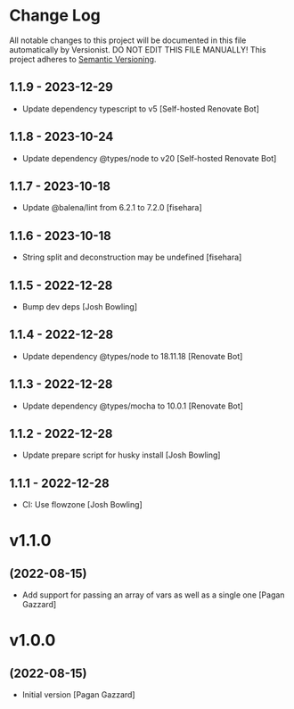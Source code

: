 # Change Log

All notable changes to this project will be documented in this file
automatically by Versionist. DO NOT EDIT THIS FILE MANUALLY!
This project adheres to [Semantic Versioning](http://semver.org/).

## 1.1.9 - 2023-12-29

* Update dependency typescript to v5 [Self-hosted Renovate Bot]

## 1.1.8 - 2023-10-24

* Update dependency @types/node to v20 [Self-hosted Renovate Bot]

## 1.1.7 - 2023-10-18

* Update @balena/lint from 6.2.1 to 7.2.0 [fisehara]

## 1.1.6 - 2023-10-18

* String split and deconstruction may be undefined [fisehara]

## 1.1.5 - 2022-12-28

* Bump dev deps [Josh Bowling]

## 1.1.4 - 2022-12-28

* Update dependency @types/node to 18.11.18 [Renovate Bot]

## 1.1.3 - 2022-12-28

* Update dependency @types/mocha to 10.0.1 [Renovate Bot]

## 1.1.2 - 2022-12-28

* Update prepare script for husky install [Josh Bowling]

## 1.1.1 - 2022-12-28

* CI: Use flowzone [Josh Bowling]

# v1.1.0
## (2022-08-15)

* Add support for passing an array of vars as well as a single one [Pagan Gazzard]

# v1.0.0
## (2022-08-15)

* Initial version [Pagan Gazzard]

